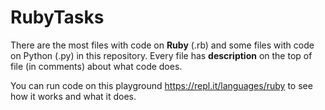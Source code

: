# RubyTasks

There are the most files with code on **Ruby** (.rb) and some files with code on Python (.py) in this repository.
Every file has **description** on the top of file (in comments) about what code does.

You can run code on this playground https://repl.it/languages/ruby to see how it works and what it does.
